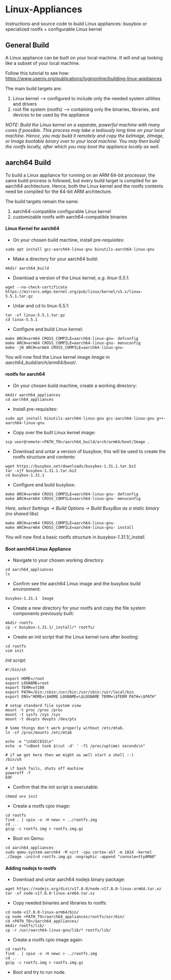 # Linux-Appliances
Instructions and source code to build Linux appliances: busybox or specialized rootfs + configurable Linux kernel

## General Build
A Linux appliance can be built on your local machine. It will end up looking like a subset of your local machine.

Follow this tutorial to see how:
https://www.usenix.org/publications/loginonline/building-linux-appliances

The main build targets are:
1. Linux kernel --> configured to include only the needed system utilities and drivers
2. root file system (rootfs) --> containing only the binaries, libraries, and devices to be used by the appliance

*NOTE: Build the Linux kernel on a separate, powerful machine with many cores if possible.
This process may take a tediously long time on your local machine.
Hence, you may build it remotely and copy the bzImage, zImage, or Image bootable binary over to your local machine.
You may then build the rootfs locally, after which you may boot the appliance locally as well.*

## aarch64 Build
To build a Linux appliance for running on an ARM 64-bit processor, the same build process is followed,
but every build target is compiled for an aarch64 architecture.
Hence, both the Linux kernel and the rootfs contents need be compiled for the 64-bit ARM architecture.

The build targets remain the same:
1. aarch64-compatible configurable Linux kernel
2. customizable rootfs with aarch64-compatible binaries

#### Linux Kernel for aarch64
- On your chosen build machine, install pre-requisites:
```
sudo apt install gcc-aarch64-linux-gnu binutils-aarch64-linux-gnu
```
- Make a directory for your aarch64 build:
```
mkdir aarch64_build
```
- Download a version of the Linux kernel, *e.g. linux-5.5.1*:
```
wget --no-check-certificate https://mirrors.edge.kernel.org/pub/linux/kernel/v5.x/linux-5.5.1.tar.gz
```
- Untar and cd to linux-5.5.1:
```
tar -xf linux-5.5.1.tar.gz
cd linux-5.5.1
```
- Configure and build Linux kernel:
```
make ARCH=arm64 CROSS_COMPILE=aarch64-linux-gnu- defconfig
make ARCH=arm64 CROSS_COMPILE=aarch64-linux-gnu- menuconfig
make -jN ARCH=arm64 CROSS_COMPILE=aarch64-linux-gnu-
```

You will now find the Linux kernel image *Image* in *aarch64_build/arch/arm64/boot/*.

#### rootfs for aarch64
- On your chosen build machine, create a working directory:
```
mkdir aarch64_appliances
cd aarch64_appliances
```
- Install pre-requisites:
```
sudo apt install binutils-aarch64-linux-gnu gcc-aarch64-linux-gnu g++-aarch64-linux-gnu
```
- Copy over the built Linux kernel image:
```
scp user@remote:<PATH_TO>/aarch64_build/arch/arm64/boot/Image .
```
- Download and untar a version of busybox; this will be used to create the rootfs structure and contents:
```
wget https://busybox.net/downloads/busybox-1.31.1.tar.bz2
tar -xjf busybox-1.31.1.tar.bz2
cd busybox-1.31.1
```
- Configure and build busybox:
```
make ARCH=arm64 CROSS_COMPILE=aarch64-linux-gnu- defconfig
make ARCH=arm64 CROSS_COMPILE=aarch64-linux-gnu- menuconfig
```
*Here, select Settings -> Build Options -> Build BusyBox as a static binary (no shared libs)*
```
make ARCH=arm64 CROSS_COMPILE=aarch64-linux-gnu-
make ARCH=arm64 CROSS_COMPILE=aarch64-linux-gnu- install
```

You will now find a basic rootfs structure in *busybox-1.31.1/_install*.

#### Boot aarch64 Linux Appliance
- Navigate to your chosen working directory:
```
cd aarch64_appliances
ls
```
- Confirm see the aarch64 Linux image and the busybox build environment:
```
busybox-1.31.1  Image
```
- Create a new directory for your rootfs and copy the file system components previously built:
```
mkdir rootfs
cp -r busybox-1.31.1/_install/* rootfs/
```
- Create an init script that the Linux kernel runs after booting:
```
cd rootfs
vim init
```
*init script:*
```
#!/bin/sh

export HOME=/root
export LOGNAME=root
export TERM=vt100
export PATH=/bin:/sbin:/usr/bin:/usr/sbin:/usr/local/bin
export ENV="HOME=\$HOME LOGNAME=\$LOGNAME TERM=\$TERM PATH=\$PATH"

# setup standard file system view
mount -t proc /proc /proc
mount -t sysfs /sys /sys
mount -t devpts devpts /dev/pts

# Some things don't work properly without /etc/mtab.
ln -sf /proc/mounts /etc/mtab

echo -e "\nSUCCESS\n"
echo -e "\nBoot took $(cut -d' ' -f1 /proc/uptime) seconds\n"

# if we get here then we might as well start a shell :-) 
/bin/sh

# if bash fails, shuts off machine
poweroff -f
EOF
```
- Confirm that the init script is executable:
```
chmod u+x init
```
- Create a rootfs cpio image:
```
cd rootfs
find . | cpio -o -H newc > ../rootfs.img
cd ..
gzip -c rootfs.img > rootfs.img.gz
```
- Boot on Qemu:
```
cd aarch64_appliances 
sudo qemu-system-aarch64 -M virt -cpu cortex-a57 -m 1024 -kernel ./Image -initrd rootfs.img.gz -nographic -append "console=ttyAMA0"
```

#### Adding nodejs to rootfs
- Download and untar aarch64 nodejs binary package:
```
wget https://nodejs.org/dist/v17.8.0/node-v17.8.0-linux-arm64.tar.xz
tar -xf node-v17.8.0-linux-arm64.tar.xz
```
- Copy needed binaries and libraries to rootfs:
```
cd node-v17.8.0-linux-arm64/bin/
cp node <PATH_TO>/aarch64_appliances/rootfs/usr/bin/
cd <PATH_TO>/aarch64_appliances/
mkdir rootfs/lib/
cp -r /usr/aarch64-linux-gnu/lib/* rootfs/lib/
```
- Create a rootfs cpio image again:
```
cd rootfs
find . | cpio -o -H newc > ../rootfs.img
cd ..
gzip -c rootfs.img > rootfs.img.gz
```
- Boot and try to run node.
